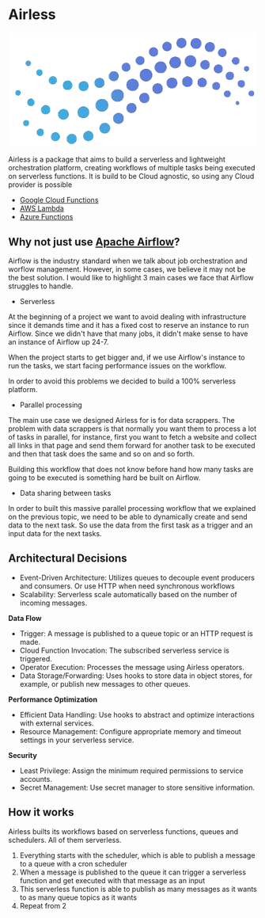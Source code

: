
# Airless

![Placeholder](/assets/images/logo_resized.png)

Airless is a package that aims to build a serverless and lightweight orchestration platform, creating workflows of multiple tasks being executed on serverless functions. It is build to be Cloud agnostic, so using any Cloud provider is possible

* [Google Cloud Functions](https://cloud.google.com/functions)
* [AWS Lambda](https://aws.amazon.com/pm/lambda)
* [Azure Functions](https://learn.microsoft.com/en-us/azure/azure-functions/)


## Why not just use [Apache Airflow](https://airflow.apache.org/)?

Airflow is the industry standard when we talk about job orchestration and worflow management. However, in some cases, we believe it may not be the best solution. I would like to highlight 3 main cases we face that Airflow struggles to handle.

* Serverless

At the beginning of a project we want to avoid dealing with infrastructure since it demands time and it has a fixed cost to reserve an instance to run Airflow. Since we didn't have that many jobs, it didn't make sense to have an instance of Airflow up 24-7. 

When the project starts to get bigger and, if we use Airflow's instance to run the tasks, we start facing performance issues on the workflow.

In order to avoid this problems we decided to build a 100% serverless platform.

* Parallel processing

The main use case we designed Airless for is for data scrappers. The problem with data scrappers is that normally you want them to process a lot of tasks in parallel, for instance, first you want to fetch a website and collect all links in that page and send them forward for another task to be executed and then that task does the same and so on and so forth.

Building this workflow that does not know before hand how many tasks are going to be executed is something hard be built on Airflow.

* Data sharing between tasks

In order to built this massive parallel processing workflow that we explained on the previous topic, we need to be able to dynamically create and send data to the next task. So use the data from the first task as a trigger and an input data for the next tasks. 

## Architectural Decisions
- Event-Driven Architecture: Utilizes queues to decouple event producers and consumers. Or use HTTP when need synchronous workflows
- Scalability: Serverless scale automatically based on the number of incoming messages.

**Data Flow**
- Trigger: A message is published to a queue topic or an HTTP request is made.
- Cloud Function Invocation: The subscribed serverless service is triggered.
- Operator Execution: Processes the message using Airless operators.
- Data Storage/Forwarding: Uses hooks to store data in object stores, for example, or publish new messages to other queues.

**Performance Optimization**
- Efficient Data Handling: Use hooks to abstract and optimize interactions with external services.
- Resource Management: Configure appropriate memory and timeout settings in your serverless service.

**Security**
- Least Privilege: Assign the minimum required permissions to service accounts.
- Secret Management: Use secret manager to store sensitive information.

## How it works

Airless builts its workflows based on serverless functions, queues and schedulers. All of them serverless.

1. Everything starts with the scheduler, which is able to publish a message to a queue with a cron scheduler
2. When a message is published to the queue it can trigger a serverless function and get executed with that message as an input
3. This serverless function is able to publish as many messages as it wants to as many queue topics as it wants
4. Repeat from 2
